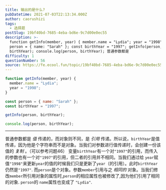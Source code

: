 ```yaml
---
title: 输出的是什么?
pubDatetime: 2021-07-03T22:13:34.000Z
author: caorushizi
tags:
  - 选择题
postSlug: 19bf40bd-7685-4eba-bd6e-9c7d00e0ec55
description: >-
  function getInfo(member, year) { member.name = "Lydia"; year = "1998"; } const
  person = { name: "Sarah" }; const birthYear = "1997"; getInfo(person,
  birthYear); console.log(person, birthYear); 普通参数都是 
difficulty: 1
questionNumber: 56
source: https://fe.ecool.fun/topic/19bf40bd-7685-4eba-bd6e-9c7d00e0ec55
---
```


```javascript
function getInfo(member, year) {
  member.name = "Lydia";
  year = "1998";
}

const person = { name: "Sarah" };
const birthYear = "1997";

getInfo(person, birthYear);

console.log(person, birthYear);
```

---

普通参数都是 _值_ 传递的，而对象则不同，是 _引用_ 传递。所以说，`birthYear`是值传递，因为他是个字符串而不是对象。当我们对参数进行值传递时，会创建一份该值的 _复制_ 。（可以参考问题46）
变量`birthYear`有一个对`"1997"`的引用，而传入的参数也有一个对`"1997"`的引用，但二者的引用并不相同。当我们通过给 `year`赋值`"1998"`来更新`year`的值的时候我们只是更新了`year`（的引用）。此时`birthYear`仍然是`"1997"`.
而`person`是个对象。参数`member`引用与之 _相同的_ 对象。当我们修改`member`所引用对象的属性时,`person`的相应属性也被修改了,因为他们引用了相同的对象. `person`的 `name`属性也变成了 `"Lydia"`.
